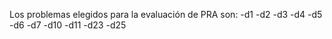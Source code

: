 Los problemas elegidos para la evaluación de PRA son:
  -d1
  -d2
  -d3
  -d4
  -d5
  -d6
  -d7
  -d10
  -d11
  -d23
  -d25
